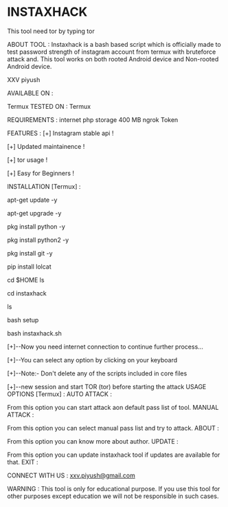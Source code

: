 # INSTAXHACK
This tool need tor by typing tor



ABOUT TOOL :
Instaxhack is a bash based script which is officially made to test password strength of instagram account from termux with bruteforce attack and. This tool works on both rooted Android device and Non-rooted Android device.

XXV piyush 

AVAILABLE ON :

Termux
TESTED ON :
Termux

REQUIREMENTS :
internet
php
storage 400 MB
ngrok Token

FEATURES :
[+] Instagram stable api !

[+] Updated maintainence !

[+] tor usage !

[+] Easy for Beginners !

INSTALLATION [Termux] :


apt-get update -y

apt-get upgrade -y

pkg install python -y

pkg install python2 -y

pkg install git -y

pip install lolcat

cd $HOME
ls

cd instaxhack

ls

bash setup

bash instaxhack.sh


[+]--Now you need internet connection to continue further process...

[+]--You can select any option by clicking on your keyboard

[+]--Note:- Don't delete any of the scripts included in core files

[+]--new session and start TOR (tor) before starting the attack
USAGE OPTIONS [Termux] :
AUTO ATTACK :

From this option you can start attack aon default pass list of tool.
MANUAL ATTACK :

From this option you can select manual pass list and try to attack.
ABOUT :

From this option you can know more about author.
UPDATE :

From this option you can update instaxhack tool if updates are available for that.
EXIT :


CONNECT WITH US : xxv.piyush@gmail.com

WARNING :
This tool is only for educational purpose. If you use this tool for other purposes except education we will not be responsible in such cases.
